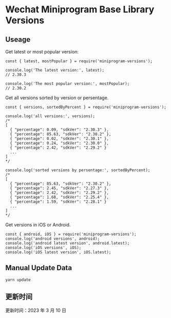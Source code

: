 
# Wechat Miniprogram Base Library Versions

## Useage

Get latest or most popular version:

```;
const { latest, mostPopular } = require('miniprogram-versions');

console.log('The latest version:', latest);
// 2.30.3

console.log('The most popular version:', mostPopular);
// 2.30.2

```

Get all versions sorted by version or persentage.

```
const { versions, sortedByPercent } = require('miniprogram-versions');

console.log('all versions:', versions);
/*
[
  { "percentage": 0.09, "sdkVer": "2.30.3" },
  { "percentage": 85.63, "sdkVer": "2.30.2" },
  { "percentage": 0.02, "sdkVer": "2.30.1" },
  { "percentage": 0.24, "sdkVer": "2.30.0" },
  { "percentage": 2.42, "sdkVer": "2.29.2" }
  ...
]
*/

console.log('sorted versions by persentage:', sortedByPercent);
/*
[
  { "percentage": 85.63, "sdkVer": "2.30.2" },
  { "percentage": 2.45, "sdkVer": "2.27.3" },
  { "percentage": 2.42, "sdkVer": "2.29.2" },
  { "percentage": 1.68, "sdkVer": "2.25.4" },
  { "percentage": 1.59, "sdkVer": "2.28.1" }
  ...
]
*/
```

Get versions in iOS or Android.

```
const { android, iOS } = require('miniprogram-versions');
console.log('android versions', android);
console.log('android latest version', android.latest);
console.log('iOS versions', iOS);
console.log('iOS latest version', iOS.latest);
```

## Manual Update Data

```
yarn update
```

## 更新时间

更新时间：2023 年 3 月 10 日
